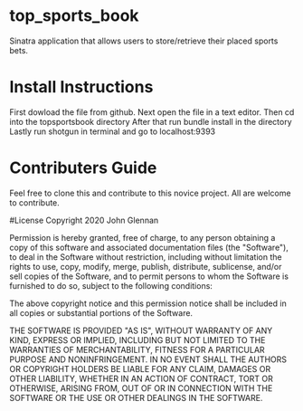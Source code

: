 # top_sports_book
Sinatra application that allows users to store/retrieve their placed sports bets.

# Install Instructions
First dowload the file from github.
Next open the file in a text editor.
Then cd into the topsportsbook directory
After that run bundle install in the directory
Lastly run shotgun in terminal and go to localhost:9393

# Contributers Guide
Feel free to clone this and contribute to this novice project. All are welcome to contribute. 

#License
Copyright 2020 John Glennan

Permission is hereby granted, free of charge, to any person obtaining a copy of this software and associated documentation files (the "Software"), to deal in the Software without restriction, including without limitation the rights to use, copy, modify, merge, publish, distribute, sublicense, and/or sell copies of the Software, and to permit persons to whom the Software is furnished to do so, subject to the following conditions:

The above copyright notice and this permission notice shall be included in all copies or substantial portions of the Software.

THE SOFTWARE IS PROVIDED "AS IS", WITHOUT WARRANTY OF ANY KIND, EXPRESS OR IMPLIED, INCLUDING BUT NOT LIMITED TO THE WARRANTIES OF MERCHANTABILITY, FITNESS FOR A PARTICULAR PURPOSE AND NONINFRINGEMENT. IN NO EVENT SHALL THE AUTHORS OR COPYRIGHT HOLDERS BE LIABLE FOR ANY CLAIM, DAMAGES OR OTHER LIABILITY, WHETHER IN AN ACTION OF CONTRACT, TORT OR OTHERWISE, ARISING FROM, OUT OF OR IN CONNECTION WITH THE SOFTWARE OR THE USE OR OTHER DEALINGS IN THE SOFTWARE.

